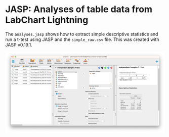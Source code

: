 # JASP: Analyses of table data from LabChart Lightning

The `analyses.jasp` shows how to extract simple descriptive statistics and run
a t-test using JASP and the `simple_raw.csv` file. This was created with JASP
v0.19.1.

![Analyses performed in the analyses.jasp file](analyses.png)
